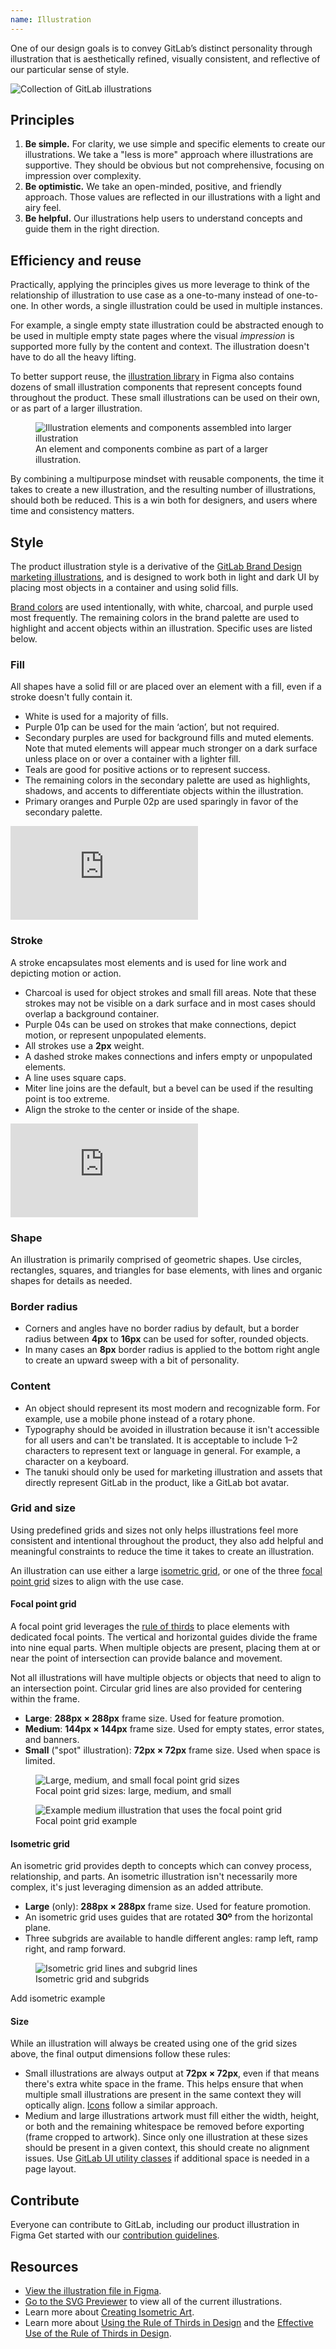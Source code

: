 ```yaml
---
name: Illustration
---
```


One of our design goals is to convey GitLab’s distinct personality through illustration that is aesthetically refined, visually consistent, and reflective of our particular sense of style.

<img class="d-block a-center m-t-7" src="/img/illus-group.svg" alt="Collection of GitLab illustrations" />

## Principles

1. **Be simple.** For clarity, we use simple and specific elements to create our illustrations. We take a "less is more" approach where illustrations are supportive. They should be obvious but not comprehensive, focusing on impression over complexity.
1. **Be optimistic.** We take an open-minded, positive, and friendly approach. Those values are reflected in our illustrations with a light and airy feel.
1. **Be helpful.** Our illustrations help users to understand concepts and guide them in the right direction.

## Efficiency and reuse

Practically, applying the principles gives us more leverage to think of the relationship of illustration to use case as a one-to-many instead of one-to-one. In other words, a single illustration could be used in multiple instances.

For example, a single empty state illustration could be abstracted enough to be used in multiple empty state pages where the visual _impression_ is supported more fully by the content and context. The illustration doesn't have to do all the heavy lifting.

To better support reuse, the [illustration library](https://www.figma.com/file/1ui9w228X0S5WxaD0SRdIA/Illustration-library?node-id=0%3A1) in Figma also contains dozens of small illustration components that represent concepts found throughout the product. These small illustrations can be used on their own, or as part of a larger illustration.

<figure class="figure" role="figure" aria-label="Elements come together as part of a larger illustration.">
  <img class="figure-img p-a-5" src="/img/illus-reuse.svg" alt="Illustration elements and components assembled into larger illustration" role="img" />
  <figcaption class="figure-caption">An element and components combine as part of a larger illustration.</figcaption>
</figure>

By combining a multipurpose mindset with reusable components, the time it takes to create a new illustration, and the resulting number of illustrations, should both be reduced. This is a win both for designers, and users where time and consistency matters.

## Style

The product illustration style is a derivative of the [GitLab Brand Design marketing illustrations](/brand-design/marketing-illustrations), and is designed to work both in light and dark UI by placing most objects in a container and using solid fills.

[Brand colors](/brand-design/color) are used intentionally, with white, charcoal, and purple used most frequently. The remaining colors in the brand palette are used to highlight and accent objects within an illustration. Specific uses are listed below.

### Fill

All shapes have a solid fill or are placed over an element with a fill, even if a stroke doesn't fully contain it.

- White is used for a majority of fills.
- Purple 01p can be used for the main ‘action’, but not required.
- Secondary purples are used for background fills and muted elements. Note that muted elements will appear much stronger on a dark surface unless place on or over a container with a lighter fill.
- Teals are good for positive actions or to represent success.
- The remaining colors in the secondary palette are used as highlights, shadows, and accents to differentiate objects within the illustration.
- Primary oranges and Purple 02p are used sparingly in favor of the secondary palette.

<div class="figma-embed" aria-label="Illustration color palette" role="img">
  <iframe frameborder="0" src="https://www.figma.com/embed?embed_host=share&url=https%3A%2F%2Fwww.figma.com%2Fproto%2F2XRq1MnIG69iti76Mh9HpJ%2FPajamas-visual-examples%3Fpage-id%3D947%253A12232%26node-id%3D947%253A12407%26viewport%3D241%252C48%252C1%26scaling%3Dmin-zoom%26starting-point-node-id%3D947%253A12407%26hotspot-hints%3D0" allowfullscreen></iframe>
</div>

### Stroke

A stroke encapsulates most elements and is used for line work and depicting motion or action.

- Charcoal is used for object strokes and small fill areas. Note that these strokes may not be visible on a dark surface and in most cases should overlap a background container.
- Purple 04s can be used on strokes that make connections, depict motion, or represent unpopulated elements.
- All strokes use a **2px** weight.
- A dashed stroke makes connections and infers empty or unpopulated elements.
- A line uses square caps.
- Miter line joins are the default, but a bevel can be used if the resulting point is too extreme.
- Align the stroke to the center or inside of the shape.

<div class="figma-embed" aria-label="Stroke color palette and styles" role="img">
  <iframe frameborder="0" src="https://www.figma.com/embed?embed_host=share&url=https%3A%2F%2Fwww.figma.com%2Fproto%2F2XRq1MnIG69iti76Mh9HpJ%2FPajamas-visual-examples%3Fpage-id%3D947%253A12232%26node-id%3D1018%253A12285%26viewport%3D241%252C48%252C1%26scaling%3Dmin-zoom%26starting-point-node-id%3D1018%253A12285%26hotspot-hints%3D0" allowfullscreen></iframe>
</div>

### Shape

An illustration is primarily comprised of geometric shapes. Use circles, rectangles, squares, and triangles for base elements, with lines and organic shapes for details as needed.

### Border radius

- Corners and angles have no border radius by default, but a border radius between **4px** to **16px** can be used for softer, rounded objects.
- In many cases an **8px** border radius is applied to the bottom right angle to create an upward sweep with a bit of personality.

### Content

- An object should represent its most modern and recognizable form. For example, use a mobile phone instead of a rotary phone.
- Typography should be avoided in illustration because it isn't accessible for all users and can't be translated. It is acceptable to include 1–2 characters to represent text or language in general. For example, a character on a keyboard.
- The tanuki should only be used for marketing illustration and assets that directly represent GitLab in the product, like a GitLab bot avatar.

### Grid and size

Using predefined grids and sizes not only helps illustrations feel more consistent and intentional throughout the product, they also add helpful and meaningful constraints to reduce the time it takes to create an illustration.

An illustration can use either a large [isometric grid](#isometric-grid), or one of the three [focal point grid](#focal-point-grid) sizes to align with the use case.

#### Focal point grid

A focal point grid leverages the [rule of thirds](https://en.wikipedia.org/wiki/Rule_of_thirds) to place elements with dedicated focal points. The vertical and horizontal guides divide the frame into nine equal parts. When multiple objects are present, placing them at or near the point of intersection can provide balance and movement.

Not all illustrations will have multiple objects or objects that need to align to an intersection point. Circular grid lines are also provided for centering within the frame.

- **Large**: **288px × 288px** frame size. Used for feature promotion.
- **Medium**: **144px × 144px** frame size. Used for empty states, error states, and banners.
- **Small** ("spot" illustration): **72px × 72px** frame size. Used when space is limited.

<figure class="figure" role="figure" aria-label="Focal point grid sizes: large, medium, and small">
  <img class="figure-img p-a-5" src="/img/illus-focal-point.svg" alt="Large, medium, and small focal point grid sizes" role="img" />
  <figcaption class="figure-caption">Focal point grid sizes: large, medium, and small</figcaption>
</figure>

<figure class="figure" role="figure" aria-label="Focal point grid example">
  <img class="figure-img p-a-5" src="/img/illus-focal-point-example.svg" alt="Example medium illustration that uses the focal point grid" role="img" />
  <figcaption class="figure-caption">Focal point grid example</figcaption>
</figure>

#### Isometric grid

An isometric grid provides depth to concepts which can convey process, relationship, and parts. An isometric illustration isn't necessarily more complex, it's just leveraging dimension as an added attribute.

- **Large** (only): **288px × 288px** frame size. Used for feature promotion.
- An isometric grid uses guides that are rotated **30º** from the horizontal plane.
- Three subgrids are available to handle different angles: ramp left, ramp right, and ramp forward.

<figure class="figure" role="figure" aria-label="Isometric grid and subgrids">
  <img class="figure-img p-a-5" src="/img/illus-isometric.svg" alt="Isometric grid lines and subgrid lines" role="img" />
  <figcaption class="figure-caption">Isometric grid and subgrids</figcaption>
</figure>

<todo>Add isometric example</todo>
#### Size

While an illustration will always be created using one of the grid sizes above, the final output dimensions follow these rules:

- Small illustrations are always output at **72px × 72px**, even if that means there's extra white space in the frame. This helps ensure that when multiple small illustrations are present in the same context they will optically align. [Icons](/product-foundations/iconography) follow a similar approach.
- Medium and large illustrations artwork must fill either the width, height, or both and the remaining whitespace be removed before exporting (frame cropped to artwork). Since only one illustration at these sizes should be present in a given context, this should create no alignment issues. Use [GitLab UI utility classes](https://unpkg.com/browse/@gitlab/ui@32.45.0/src/scss/utilities.scss) if additional space is needed in a page layout.

## Contribute

Everyone can contribute to GitLab, including our product illustration in Figma Get started with our [contribution guidelines](https://gitlab.com/gitlab-org/gitlab-svgs/-/blob/main/doc/illustration-contribution.md).

## Resources

- [View the illustration file in Figma](https://www.figma.com/file/1ui9w228X0S5WxaD0SRdIA/WIP%3A-Illustration-library?node-id=441%3A2008).
- [Go to the SVG Previewer](http://gitlab-org.gitlab.io/gitlab-svgs/illustrations) to view all of the current illustrations.
- Learn more about [Creating Isometric Art](https://marmoset.co/posts/creating-isometric-art-hexels/).
- Learn more about [Using the Rule of Thirds in Design](https://blog.thenounproject.com/using-the-rule-of-thirds-in-design/) and the [Effective Use of the Rule of Thirds in Design](https://www.framer.com/dictionary/rule-of-thirds/).
